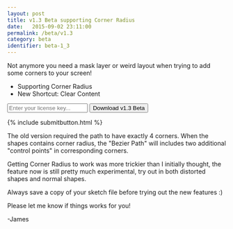 ```yaml
---
layout: post
title: v1.3 Beta supporting Corner Radius
date:   2015-09-02 23:11:00
permalink: /beta/v1.3
category: beta
identifier: beta-1_3
---
```


Not anymore you need a mask layer or weird layout when trying to add some corners to your screen!


- Supporting Corner Radius
- New Shortcut: Clear Content

<div class="wrapper mx-auto flex">
  <form action="{{ site.downloadurl }}/{{ page.identifier }}" class="col-8 flex mxn2">
    <input type="text" class=" license-box mr1 p1 flex-auto" name="license" id="license" placeholder="Enter your license key..." />
    <input type="hidden" name="redirect_url" value="{{ site.url }}{{ page.url }}" />
    <input type="button" value="Download v1.3 Beta" class="border-box center btn btn-outline download mr1 p1" id="submitButton" identifier="{{ page.identifier }}"/>
  </form>
</div>
<div class="flex clearfix center">
  <p id="message" class="mt1 clearfix"></p>
</div>

{% include submitbutton.html %}

The old version required the path to have exactly 4 corners. When the shapes contains corner radius, the "Bezier Path" will includes two additional "control points" in corresponding corners.

Getting Corner Radius to work was more trickier than I initially thought, the feature now is still pretty much experimental, try out in both distorted shapes and normal shapes.

Always save a copy of your sketch file before trying out the new features :)

Please let me know if things works for you!

-James